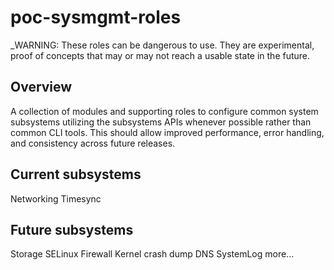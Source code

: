 poc-sysmgmt-roles
=================
_WARNING: These roles can be dangerous to use. They are experimental, proof of concepts that may or may not reach a usable state in the future.

Overview
--------
A collection of modules and supporting roles to configure common system subsystems utilizing the subsystems APIs whenever possible rather than common CLI tools.  This should allow improved performance, error handling, and consistency across future releases.

Current subsystems
------------------
Networking
Timesync



Future subsystems
-----------------
Storage
SELinux
Firewall
Kernel crash dump
DNS
SystemLog
more...

